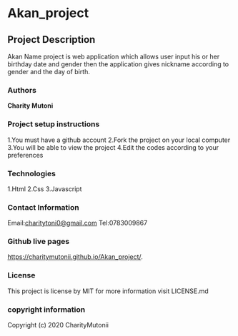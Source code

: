 # Akan_project

## Project Description
Akan Name project is web application which allows user input his or her birthday date and gender then the application gives nickname according to gender and the day of birth.


### Authors
**Charity Mutoni** 

### Project setup instructions
 1.You must have a github account
 2.Fork the project on your local computer 
 3.You will be able to view the project
 4.Edit the codes according to your preferences
 
### Technologies
1.Html
2.Css
3.Javascript 

### Contact Information  
Email:charitytoni0@gmail.com
Tel:0783009867

### Github live pages
 https://charitymutonii.github.io/Akan_project/.
### License 
This project is license  by MIT for more information visit LICENSE.md
### copyright information
Copyright (c) 2020 CharityMutonii

